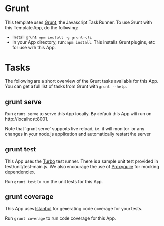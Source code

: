 # Grunt

This template uses [Grunt](http://gruntjs.com/), the Javascript Task Runner. To use Grunt with this Template App, do the following:

* Install grunt: ```npm install -g grunt-cli```
* In your App directory, run: ```npm install```. This installs Grunt plugins, etc for use with this App.

# Tasks

The following are a short overview of the Grunt tasks available for this App. You can get a full list of tasks from Grunt with ```grunt --help```.

## grunt serve

Run ```grunt serve``` to serve this App locally. By default this App will run on http://localhost:8001.

Note that 'grunt serve' supports live reload, i.e. it will monitor for any changes in your node.js application and automatically restart the server

## grunt test

This App uses the [Turbo](https://github.com/feedhenry/turbo) test runner. There is a sample unit test provided in test/unit/test-main.js. We also encourage the use of [Proxyquire](https://github.com/thlorenz/proxyquire) for mocking dependencies.

Run ```grunt test``` to run the unit tests for this App.

## grunt coverage

This App uses [Istanbul](https://github.com/gotwarlost/istanbul) for generating code coverage for your tests.

Run ```grunt coverage``` to run code coverage for this App.



